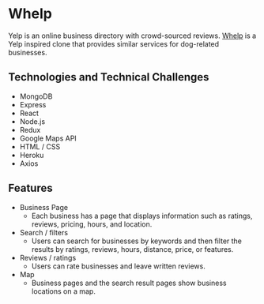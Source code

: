 # Whelp
Yelp is an online business directory with crowd-sourced reviews. [Whelp](http://whelp-app.herokuapp.com/) is a Yelp inspired clone that provides similar services for dog-related businesses.

## Technologies and Technical Challenges
  * MongoDB
  * Express
  * React
  * Node.js
  * Redux
  * Google Maps API
  * HTML / CSS
  * Heroku
  * Axios

## Features
  * Business Page
    * Each business has a page that displays information such as ratings, 
      reviews, pricing, hours, and location.
  * Search / filters
    * Users can search for businesses by keywords and then filter the results
      by ratings, reviews, hours, distance, price, or features.
  * Reviews / ratings
    * Users can rate businesses and leave written reviews.
  * Map
    * Business pages and the search result pages show business
      locations on a map.